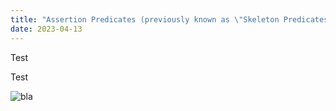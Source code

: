 ```yaml
---
title: "Assertion Predicates (previously known as \"Skeleton Predicates\")"
date: 2023-04-13
---
```


Test

Test

![bla](/chhagedorn/assets/2023-05-04-Assertion-Predicates/range_check.png)
